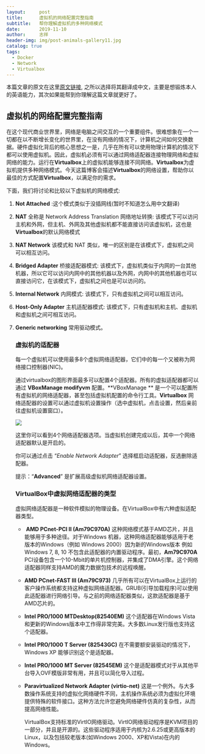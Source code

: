 ```yaml
---
layout:     post
title:      虚拟机的网络配置完整指南
subtitle:   帮你理解虚拟机的多种网络模式
date:       2019-11-10
author:     志祥
header-img: img/post-animals-gallery11.jpg
catalog: true
tags:
  - Docker
  - Network
  - Virtualbox
---
```


本篇文章的原文在这里[原文链接](https://docs.docker.com/config/containers/logging/configure/),  之所以选择将其翻译成中文，主要是想锻炼本人的英语能力，其次如果能帮到你理解这篇文章就更好了。

## 虚拟机的网络配置完整指南

在这个现代商业世界里，网络是电脑之间交互的一个重要组件。很难想象在一个一切都在以不断增长变化的世界里，在没有网络的情况下，计算机之间如何交换数据。硬件虚拟化背后的核心思想之一是，几乎在所有可以使用物理计算机的情况下都可以使用虚拟机。因此，虚拟机必须有可以通过网络适配器连接物理网络和虚拟网络的能力。运行在**Virtualbox**上的虚拟机能够连接不同网络。**Virtualbox**为虚拟机提供多种网络模式。今天这篇博客会描述**Virtualbox**的网络设置，帮助你以最佳的方式配置**Virtualbox**，以满足你的需求。

下面，我们将讨论和比较以下虚拟机的网络模式:

1. **Not Attached** :这个模式类似于没插网线(暂时不知道怎么用中文翻译)

2. **NAT**  全称是 Network Address Translation 网络地址转换:  该模式下可以访问主机和外网，但主机、外网及其他虚拟机都不能直接访问该虚拟机，这也是**Virtualbox**的默认网络模式

3. **NAT Network** 该模式和 NAT 类似，唯一的区别是在该模式下，虚拟机之间可以相互访问。

4. **Bridged Adapter** 桥接适配器模式: 该模式下，虚拟机类似于内网的一台其他机器，所以它可以访问内网中的其他机器以及外网，内网中的其他机器也可以直接访问它，在该模式下，虚拟机之间也是可以访问的。

5. **Internal Network** 内网模式: 该模式下，只有虚拟机之间可以相互访问。

6. **Host-Only Adapter** 主机适配器模式:  该模式下，只有虚拟机和主机、虚拟机和虚拟机之间可相互访问。

7. **Generic networking** 常用驱动模式。

   ### 虚拟机的适配器

   每一个虚拟机可以使用最多8个虚拟网络适配器，它们中的每一个又被称为网络接口控制器(NIC)。

   通过virtualbox的图形界面最多可以配置4个适配器。所有的虚拟适配器都可以通过 **VBoxManage modifyvm** 配置。**VBoxManage ** 是一个可以配置所有虚拟机的网络适配器，甚至包括虚拟机配置的命令行工具。**Virtualbox**  网络适配器的设置可以通过虚拟机设置操作（选中虚拟机，点击设置，然后亲前往虚拟机设置窗口）。

   ![](https://tva1.sinaimg.cn/large/007S8ZIlgy1ge7ecr7axej30jp0cu752.jpg)

   这里你可以看到4个网络适配器选项。当虚拟机创建完成以后，其中一个网络适配器默认是开启的。

   你可以通过点击 “*Enable Network Adapter*” 选择框启动适配器，反选删除适配器。

   提示：“**Advanced**” 是扩展高级虚拟机网络适配器设置。

   ### VirtualBox中虚拟网络适配器的类型

   虚拟网络适配器是一种软件模拟的物理设备。在VirtualBox中有六种虚拟适配器类型。

   - ​	**AMD PCnet-PCI II (Am79C970A)** 这种网络模式基于AMD芯片，并且能够用于多种途径。对于Windows 机器，这种网络适配器能够适用于老版本的Windows（例如 Windows 2000）因为新的Windows版本 例如 Windows 7, 8, 10 不包含此适配器的内置驱动程序。最初，**Am79C970A** PCI设备包含一个10-Mbit的单片机控制器，并集成了DMA引擎。这个网络适配器同样支持AMD的魔力数据包技术的远程唤醒。

   - **AMD PCnet-FAST III (Am79C973)**  几乎所有可以在VirtualBox上运行的客户操作系统都支持这种虚拟网络适配器。GRUB(引导加载程序)可以使用此适配器进行网络引导。与之前的网络适配器类似，这款适配器是基于AMD芯片的。

   - **Intel PRO/1000 MTDesktop(82540EM)** 这个适配器在Windows Vista和更新的Windows版本中工作得非常完美。大多数Linux发行版也支持这个适配器。

   - **Intel PRO/1000 T Server (82543GC)**  在不需要额安装驱动的情况下，Windows XP 能够识别这个是适配器。

   - **Intel PRO/1000 MT Server (82545EM)** 这个是适配器模式对于从其他平台导入OVF模版非常有用，并且可以简化导入过程。

   - **Paravirtualized Network Adapter (virtio-net)**  这是一个例外。与大多数操作系统支持的虚拟化网络硬件不同，主机操作系统必须为虚拟化环境提供特殊的软件接口。这种方法允许您避免网络硬件仿真的复杂性，从而提高网络性能。

     VirtualBox支持标准的VirtIO网络驱动。VirtIO网络驱动程序是KVM项目的一部分，并且是开源的。这些驱动程序适用于内核为2.6.25或更高版本的Linux，以及包括较老版本(如Windows 2000、XP和Vista)在内的Windows。